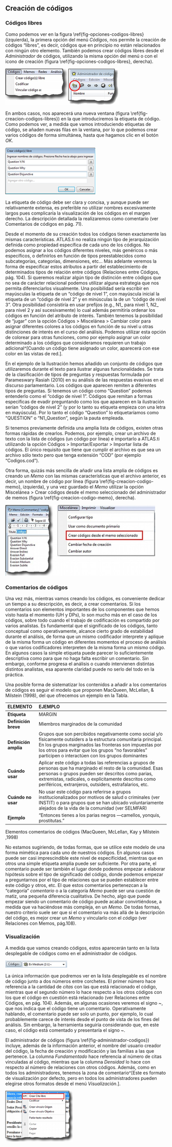 ## Creación de códigos

### Códigos libres

Como podemos ver en la figura \ref{fig-opciones-codigos-libres} (izquierda), la primera opción del menú *Códigos*, nos permite la creación de códigos “libres”, es decir, códigos que en principio no están relacionados con ningún otro elemento. También podemos crear códigos libres desde el *Administrador* de códigos, utilizando la misma opción del menú o con el icono de creación (figura \ref{fig-opciones-codigos-libres}, derecha).

![Opciones de creación de códigos libres\label{fig-opciones-codigos-libres}](images/image-053.png)

En ambos casos, nos aparecerá una nueva ventana (figura \ref{fig-creacion-codigos-libres}) en la que introduciremos la etiqueta de código. Como podemos ver, a medida que vamos introduciendo etiquetas de código, se añaden nuevas filas en la ventana, por lo que podemos crear varios códigos de forma simultánea, hasta que hagamos clic en el botón *OK*.

![Creación de códigos libres\label{fig-creacion-codigos-libres}](images/image-054.png)

La etiqueta de código debe ser clara y concisa, y aunque puede ser relativamente extensa, es preferible no utilizar nombres excesivamente largos pues complicaría la visualización de los códigos en el margen derecho. La descripción detallada la realizaremos como comentario (ver Comentarios de códigos en pág. 71).

Desde el momento de su creación todos los códigos tienen exactamente las mismas características. ATLAS.ti no realiza ningún tipo de jerarquización definida como propiedad específica de cada uno de los códigos. No podemos asignar a los códigos diferentes niveles, más genéricos o más específicos, o definirlos en función de tipos preestablecidos como subcategorías, categorías, dimensiones, etc... Más adelante veremos la forma de especificar estos atributos a partir del establecimiento de determinados tipos de relación entre códigos (Relaciones entre Códigos, pág. 104). Si queremos realizar algún tipo de distinción entre códigos que no sea de carácter relacional podemos utilizar alguna estrategia que nos permita diferenciarlos visualmente. Una posibilidad sería escribir en mayúsculas la etiqueta de un “código de nivel 1”, con mayúscula inicial la etiqueta de un “código de nivel 2” y en minúsculas la de un “código de nivel 3”. Otra posibilidad consistiría en usar prefijos (e.g., N1\_ para nivel 1, N2\_ para nivel 2 y así sucesivamente) lo cual además permitiría ordenar los códigos en función del atributo de interés. También tenemos la posibilidad de “jugar” con la opción Códigos &gt; Miscelánea &gt; Cambiar color para asignar diferentes colores a los códigos en función de su nivel u otras distinciones de interés en el curso del análisis. Podemos utilizar esta opción de colorear para otras funciones, como por ejemplo asignar un color determinado a los códigos que consideramos requieren un trabajo adicional^[Cuando un código tiene asignado un color, aparecerá con ese color en las vistas de red.].

En el ejemplo de la Ilustración hemos añadido un conjunto de códigos que utilizaremos durante el texto para ilustrar algunas funcionalidades. Se trata de la clasificación de tipos de preguntas y respuestas formulada por Parameswary Rasiah (2010) en su análisis de las respuestas evasivas en el discurso parlamentario. Los códigos que aparecen remiten a diferentes tipos de preguntas. Si tenemos un código como “Question” podemos entenderlo como el “código de nivel 1”. Códigos que remitan a formas especificas de evadir preguntando como los que aparecen en la ilustración serían “códigos de nivel 2” (y por lo tanto su etiqueta empieza con una letra en mayúscula). Por lo tanto el código “Question” lo etiquetaríamos como “QUESTION” o “N1\_Question”, según la pauta empleada.

Si tenemos previamente definida una amplia lista de códigos, existen otras formas rápidas de crearlos. Podemos, por ejemplo, crear un archivo de texto con la lista de códigos (un código por línea) e importarlo a ATLAS.ti utilizando la opción Códigos &gt; Importar/Exportar &gt; Importar lista de códigos. El único requisito que tiene que cumplir el archivo es que sea un archivo sólo texto pero que tenga extensión “COD” (por ejemplo “Codigos.cod”).

Otra forma, quizás más sencilla de añadir una lista amplia de códigos es creando un *Memo* con las mismas características que el archivo anterior, es decir, un nombre de código por línea (figura \ref{fig-creacion-codigo-memo}, izquierda), y una vez guardado el *Memo* utilizar la opción Miscelánea &gt; Crear códigos desde el memo seleccionado del administrador de memos (figura \ref{fig-creacion-codigo-memo}, derecha).

![Creación de códigos a partir de Memo\label{fig-creacion-codigo-memo}](images/image-055.png)

### Comentarios de códigos

Una vez más, mientras vamos creando los códigos, es conveniente dedicar un tiempo a su descripción, es decir, a crear comentarios. Si los comentarios son elementos importantes de los componentes que hemos visto hasta el momento (UH y DPs), lo son mucho más en el caso de los códigos, sobre todo cuando el trabajo de codificación es compartido por varios analistas. Es fundamental que el significado de los códigos, tanto conceptual como operativamente, alcance cierto grado de estabilidad durante el análisis, de forma que un mismo codificador interprete y aplique de la misma forma un código en diferentes momentos el proceso de análisis o que varios codificadores interpreten de la misma forma un mismo código. En algunos casos la simple etiqueta puede parecer lo suficientemente descriptiva como para que no haga falta escribir un comentario. Sin embargo, conforme progresa el análisis o cuando intervienen distintas distintos analistas, esa aparente claridad puede no serlo del todo en la práctica.

Una posible forma de sistematizar los contenidos a añadir a los comentarios de códigos es seguir el modelo que proponen MacQueen, McLellan, & Milstein (1998), del que ofrecemos un ejemplo en la Tabla.

| ELEMENTO | EJEMPLO |
|:----------------------|:--------------------------------------------------------------------------------------------------------------------------------------------------------------------------------------------------------------------------------------------------------------------------------------|
| **Etiqueta** | MARGIN |
| **Definición breve** | Miembros marginados de la comunidad |
| **Definición amplia** | Grupos que son percibidos negativamente como social y/o físicamente outsiders a la estructura comunitaria principal. En los grupos marginados las fronteras son impuestas por los otros para evitar que los grupos “no favorables” participen o interactúen con los grupos dominantes |
| **Cuándo usar** | Aplicar este código a todas las referencias a grupos de personas que ha marginado el resto de la comunidad. Esas personas o grupos pueden ser descritos como parias, extremistas, radicales, o explícitamente descritos como periféricos, extranjeros, outsiders, estrafalarios, etc. |
| **Cuándo no usar** | No usar este código para referirse a grupos institucionalizados por motivos de salud o criminales (ver INSTIT) o para grupos que se han ubicado voluntariamente alejados de la vida de la comunidad (ver SELMFAR) |
| **Ejemplo** | “Entonces tienes a los parias negros —camellos, yonquis, prostitutas.” |

Elementos comentarios de códigos (MacQueen, McLellan, Kay y Milstein ,1998)

No estamos sugiriendo, de todas formas, que se utilice este modelo de una forma mimética para cada uno de nuestros códigos. En algunos casos puede ser casi imprescindible este nivel de especificidad, mientras que en otros una simple etiqueta amplia puede ser suficiente. Por otra parte, el comentario puede ser también el lugar donde podemos empezar a elaborar hipótesis sobre el tipo de significado del código, donde podemos empezar a preguntarnos por el tipo de relaciones que se pueden establecer entre este código y otros, etc. El que estos comentarios pertenezcan a la “categoría” *comentario* o a la categoría *Memo* puede ser una cuestión de matiz, una pequeña diferencia cualitativa. De hecho, algo que puede empezar siendo un comentario de código puede acabar convirtiéndose, a medida que va haciéndose más compleja, en un *Memo*. De todas formas, nuestro criterio suele ser que si el comentario va más allá de la descripción del código, es mejor crear un *Memo* y vincularlo con el *código* (ver Relaciones con Memos, pág.108).

### Visualización

A medida que vamos creando códigos, estos aparecerán tanto en la lista desplegable de códigos como en el administrador de códigos.

![Código en lista desplegable\label{fig-codigo-lista}](images/image-056.png)

La única información que podremos ver en la lista desplegable es el nombre de código junto a dos números entre corchetes. El primer número hace referencia a la cantidad de *citas* con las que está relacionado el código, mientras que el segundo número lo hace respecto a los otros códigos con los que el código en cuestión está relacionado (ver Relaciones entre Códigos, en pág. 104). Además, en algunas ocasiones veremos el signo \~, que nos indica que el código tiene un comentario. Operativamente hablando, el comentario puede ser solo un punto, por ejemplo, lo cual probablemente carece de interés desde el punto de vista de los fines del análisis. Sin embargo, la herramienta seguiría considerando que, en este caso, el código está comentado y presentaría el signo \~.

El administrador de códigos (figura \ref{fig-administrador-codigos}) incluye, además de la información anterior, el nombre del usuario creador del código, la fecha de creación y modificación y las familias a las que pertenece. La columna *Fundamentado* hace referencia al número de citas vinculadas al código, mientras que la columna *Densidad* lo hace con respecto al número de relaciones con otros códigos. Además, como en todos los administradores, tenemos la zona de comentario^[Este es formato de visualización por defecto, pero en todos los administradores pueden elegirse otros formatos desde el menú *Visualización*.].

![Administrador de códigos a partir de Memo\label{fig-administrador-codigos}](images/image-057.png)


